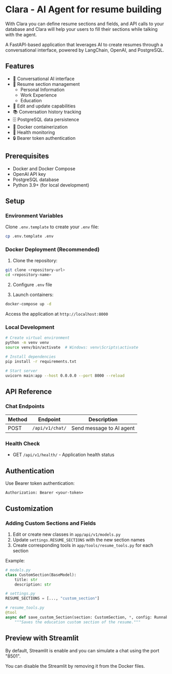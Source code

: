 # Clara - AI Agent for resume building

With Clara you can define resume sections and fields, and API calls to your database and Clara will help your users to fill their sections while talking with the agent.

A FastAPI-based application that leverages AI to create resumes through a conversational interface, powered by LangChain, OpenAI, and PostgreSQL.

## Features

- 💬 Conversational AI interface
- 📝 Resume section management
  - Personal Information
  - Work Experience
  - Education
- 🔄 Edit and update capabilities
- 📚 Conversation history tracking
- 🗄️ PostgreSQL data persistence
- 🐳 Docker containerization
- 🏥 Health monitoring
- 🔒 Bearer token authentication

## Prerequisites

- Docker and Docker Compose
- OpenAI API key
- PostgreSQL database
- Python 3.9+ (for local development)

## Setup

### Environment Variables

Clone `.env.template` to create your `.env` file:

```bash
cp .env.template .env
```

### Docker Deployment (Recommended)

1. Clone the repository:

```bash
git clone <repository-url>
cd <repository-name>
```

2. Configure `.env` file

3. Launch containers:

```bash
docker-compose up -d
```

Access the application at `http://localhost:8000`

### Local Development

```bash
# Create virtual environment
python -m venv venv
source venv/bin/activate  # Windows: venv\Scripts\activate

# Install dependencies
pip install -r requirements.txt

# Start server
uvicorn main:app --host 0.0.0.0 --port 8000 --reload
```

## API Reference

### Chat Endpoints

| Method | Endpoint        | Description              |
| ------ | --------------- | ------------------------ |
| POST   | `/api/v1/chat/` | Send message to AI agent |

### Health Check

- GET `/api/v1/health/` - Application health status

## Authentication

Use Bearer token authentication:

```
Authorization: Bearer <your-token>
```

## Customization

### Adding Custom Sections and Fields

1. Edit or create new classes in `app/api/v1/models.py`
2. Update `settings.RESUME_SECTIONS` with the new section names
3. Create corresponding tools in `app/tools/resume_tools.py` for each section

Example:

```python
# models.py
class CustomSection(BaseModel):
    title: str
    description: str

# settings.py
RESUME_SECTIONS = [..., "custom_section"]

# resume_tools.py
@tool
async def save_custom_Section(section: CustomSection, *, config: RunnableConfig) -> str:
    """Saves the education custom section of the resume."""
```

## Preview with Streamlit

By default, Streamlit is enable and you can simulate a chat using the port "8501".

You can disable the Streamlit by removing it from the Docker files.
